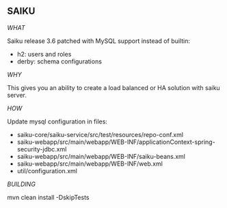 SAIKU
---------------
*WHAT*

Saiku release 3.6 patched with MySQL support instead of builtin:
 - h2: users and roles
 - derby: schema configurations

*WHY*

This gives you an ability to create a load balanced or HA solution with saiku server.

*HOW*

Update mysql configuration in files:
 - saiku-core/saiku-service/src/test/resources/repo-conf.xml
 - saiku-webapp/src/main/webapp/WEB-INF/applicationContext-spring-security-jdbc.xml
 - saiku-webapp/src/main/webapp/WEB-INF/saiku-beans.xml
 - saiku-webapp/src/main/webapp/WEB-INF/web.xml
 - util/configuration.xml

*BUILDING*

mvn clean install -DskipTests
